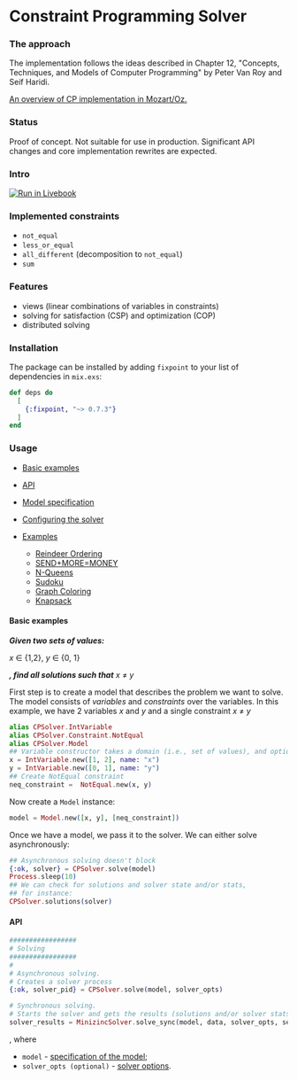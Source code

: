 # Constraint Programming Solver

### The approach 
The implementation follows the ideas described in Chapter 12, "Concepts, Techniques, and Models
  of Computer Programming" by Peter Van Roy and Seif Haridi.

[An overview of CP implementation in Mozart/Oz.](http://mozart2.org/mozart-v1/doc-1.4.0/fdt/index.html)
### Status

Proof of concept. Not suitable for use in production. Significant API changes and core implementation rewrites are expected.

### Intro

[![Run in Livebook](https://livebook.dev/badge/v1/black.svg)](https://livebook.dev/run?url=https%3A%2F%2Fgithub.com%2Fbokner%2Ffixpoint%2Fblob%2Fmain%2Flivebooks%2Ffixpoint.livemd)


### Implemented constraints

- `not_equal`
- `less_or_equal`
- `all_different` (decomposition to `not_equal`)
- `sum`

### Features
- views (linear combinations of variables in constraints)  
- solving for satisfaction (CSP) and optimization (COP)
- distributed solving  

### Installation
The package can be installed by adding `fixpoint` to your list of dependencies in `mix.exs`:

```elixir
def deps do
  [
    {:fixpoint, "~> 0.7.3"}
  ]
end
```

### Usage
- [Basic examples](#basic-examples)
- [API](#api)
- [Model specification](#model-specification)
- [Configuring the solver](#solver-options)
    
- [Examples](#examples)
    - [Reindeer Ordering](#reindeer-ordering)
    - [SEND+MORE=MONEY](#send_more_money)
    - [N-Queens](#n-queens)
    - [Sudoku](#sudoku)
    - [Graph Coloring](#graph-coloring)
    - [Knapsack](#knapsack)


  
#### Basic examples  

***Given two sets of values:***

 $x$ $\in$ {1,2}, $y$ $\in$ {0, 1}

***, find all solutions such that*** $x$ $\neq$ $y$

First step is to create a model that describes the problem we want to solve.
The model consists of *variables* and *constraints* over the variables.
In this example, we have 2 variables $x$ and $y$ and a single constraint $x$ $\neq$ $y$

```elixir
alias CPSolver.IntVariable
alias CPSolver.Constraint.NotEqual
alias CPSolver.Model
## Variable constructor takes a domain (i.e., set of values), and optional parameters, such as `name`
x = IntVariable.new([1, 2], name: "x")
y = IntVariable.new([0, 1], name: "y")
## Create NotEqual constraint
neq_constraint =  NotEqual.new(x, y)
```
Now create a `Model` instance:
```elixir
model = Model.new([x, y], [neq_constraint])
```
Once we have a model, we pass it to the solver.
We can either solve asynchronously:
```elixir
## Asynchronous solving doesn't block 
{:ok, solver} = CPSolver.solve(model)
Process.sleep(10)
## We can check for solutions and solver state and/or stats,
## for instance:
CPSolver.solutions(solver) 
```




#### API
```elixir
#################
# Solving       
#################
#
# Asynchronous solving.
# Creates a solver process
{:ok, solver_pid} = CPSolver.solve(model, solver_opts)

# Synchronous solving.
# Starts the solver and gets the results (solutions and/or solver stats) once the solver finishes.
solver_results = MinizincSolver.solve_sync(model, data, solver_opts, server_opts)
```

, where 
- ```model``` - [specification of the model](#model-specification);
- ```solver_opts (optional)``` - [solver options](#solver-options).

```elixir


